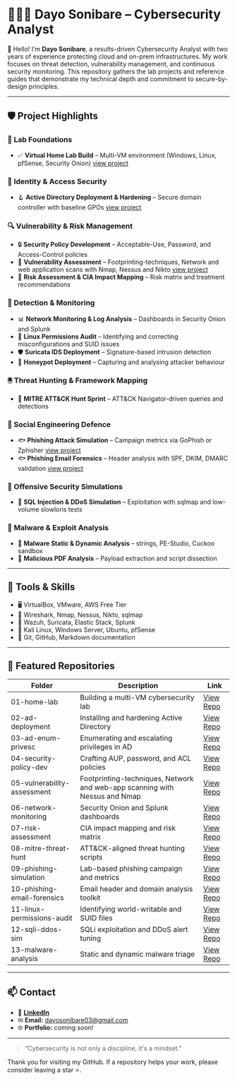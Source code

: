 # 👩🏽‍💻 Dayo Sonibare – Cybersecurity Analyst

👋 Hello! I’m **Dayo Sonibare**, a results-driven Cybersecurity Analyst with two years of experience protecting cloud and on-prem infrastructures. My work focuses on threat detection, vulnerability management, and continuous security monitoring. This repository gathers the lab projects and reference guides that demonstrate my technical depth and commitment to secure-by-design principles.

---

## 🛡 Project Highlights

### 🥼 Lab Foundations
- ✅ **Virtual Home Lab Build** – Multi-VM environment (Windows, Linux, pfSense, Security Onion) [view project](https://github.com/Wealthdjoy/Virtual-Home-Lab/blob/main/Setting%20up%20a%20Virtual%20Home%20Lab.pdf)

### 🪪 Identity & Access Security
- 🪝 **Active Directory Deployment & Hardening** – Secure domain controller with baseline GPOs [view project](https://github.com/Wealthdjoy/Active-Directory-Simulation-CyberTech-Solutions)

### 🔍 Vulnerability & Risk Management
- 🔒 **Security Policy Development** – Acceptable-Use, Password, and Access-Control policies
- 🧫 **Vulnerability Assessment** – Footprinting-techniques, Network and web application scans with Nmap, Nessus and Nikto  [view project](https://github.com/Wealthdjoy/Web-Application-Vulnerability-Reconnaissance/blob/main/Dayo-Web%20Application%20Vulnerability%20Reconnaissance%20(2).pdf)
- 🧪 **Risk Assessment & CIA Impact Mapping** – Risk matrix and treatment recommendations

### 🚨 Detection & Monitoring
- 📊 **Network Monitoring & Log Analysis** – Dashboards in Security Onion and Splunk
- 🐧  **Linux Permissions Audit** – Identifying and correcting misconfigurations and SUID issues
- 🛡 **Suricata IDS Deployment** – Signature-based intrusion detection
- 🧲 **Honeypot Deployment** – Capturing and analysing attacker behaviour

### 🖲️ Threat Hunting & Framework Mapping
- 🩻 **MITRE ATT&CK Hunt Sprint** – ATT&CK Navigator-driven queries and detections

### 🚩 Social Engineering Defence
- 🐟 **Phishing Attack Simulation** – Campaign metrics via GoPhish or Zphisher [view project](https://github.com/Wealthdjoy/Phishing-Email-Simulation-and-Analysis-Report/blob/main/Dayo-%20Steps%20In%20Generating%20a%20Netflix%20Phishing%20Link%20with%20Zphisher.pdf)
- 🐟 **Phishing Email Forensics** – Header analysis with SPF, DKIM, DMARC validation [view project](https://github.com/Wealthdjoy/Phishing-Email-Simulation-and-Analysis-Report/blob/main/Dayo-Phishing%20Email%20Analysis%20Report.pdf)

### 🔐 Offensive Security Simulations
- 💉 **SQL Injection & DDoS Simulation** – Exploitation with sqlmap and low-volume slowloris tests

### 🔬 Malware & Exploit Analysis
- 🧟 **Malware Static & Dynamic Analysis** – strings, PE-Studio, Cuckoo sandbox
- 🧾 **Malicious PDF Analysis** – Payload extraction and script dissection



---

## 🧰 Tools & Skills

- 🖥 VirtualBox, VMware, AWS Free Tier
- 🧪 Wireshark, Nmap, Nessus, Nikto, sqlmap
- 🔐 Wazuh, Suricata, Elastic Stack, Splunk
- 🐧 Kali Linux, Windows Server, Ubuntu, pfSense
- 📄 Git, GitHub, Markdown documentation

---

## 📁 Featured Repositories

| Folder | Description | Link |
|--------|-------------|------|
| 01-home-lab | Building a multi-VM cybersecurity lab | [View Repo](#) |
| 02-ad-deployment | Installing and hardening Active Directory | [View Repo](https://github.com/Wealthdjoy/Active-Directory-Simulation-CyberTech-Solutions) |
| 03-ad-enum-privesc | Enumerating and escalating privileges in AD | [View Repo](#) |
| 04-security-policy-dev | Crafting AUP, password, and ACL policies | [View Repo](#) |
| 05-vulnerability-assessment | Footprinting-techniques, Network and web-app scanning with Nessus and Nmap | [View Repo](https://github.com/Wealthdjoy/Web-Application-Vulnerability-Reconnaissance/blob/main/Dayo-Web%20Application%20Vulnerability%20Reconnaissance%20(2).pdf) |
| 06-network-monitoring | Security Onion and Splunk dashboards | [View Repo](#) |
| 07-risk-assessment | CIA impact mapping and risk matrix | [View Repo](#) |
| 08-mitre-threat-hunt | ATT&CK-aligned threat hunting scripts | [View Repo](#) |
| 09-phishing-simulation | Lab-based phishing campaign and metrics | [View Repo](https://github.com/Wealthdjoy/Phishing-Email-Simulation-and-Analysis-Report) |
| 10-phishing-email-forensics | Email header and domain analysis toolkit | [View Repo](#) |
| 11-linux-permissions-audit | Identifying world-writable and SUID files | [View Repo](#) |
| 12-sqli-ddos-sim | SQLi exploitation and DDoS alert tuning | [View Repo](#) |
| 13-malware-analysis | Static and dynamic malware triage | [View Repo](#) |

---

## 📫 Contact

- 💼 [**LinkedIn**](https://www.linkedin.com/in/dayo-sonibare-895b9423/)   
- ✉ **Email:** dayosonibare03@gmail.com  
- 🌐 **Portfolio:** coming soon!

---

> “Cybersecurity is not only a discipline, it's a mindset.”

Thank you for visiting my GitHub. If a repository helps your work, please consider leaving a star ⭐.
